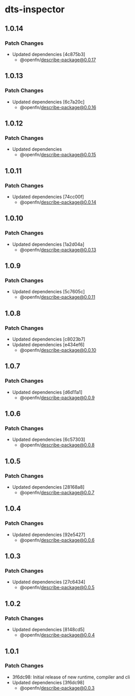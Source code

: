 # dts-inspector

## 1.0.14

### Patch Changes

- Updated dependencies [4c875b3]
  - @openfn/describe-package@0.0.17

## 1.0.13

### Patch Changes

- Updated dependencies [6c7a20c]
  - @openfn/describe-package@0.0.16

## 1.0.12

### Patch Changes

- Updated dependencies
  - @openfn/describe-package@0.0.15

## 1.0.11

### Patch Changes

- Updated dependencies [74cc00f]
  - @openfn/describe-package@0.0.14

## 1.0.10

### Patch Changes

- Updated dependencies [1a2d04a]
  - @openfn/describe-package@0.0.13

## 1.0.9

### Patch Changes

- Updated dependencies [5c7605c]
  - @openfn/describe-package@0.0.11

## 1.0.8

### Patch Changes

- Updated dependencies [c8023b7]
- Updated dependencies [e434ef6]
  - @openfn/describe-package@0.0.10

## 1.0.7

### Patch Changes

- Updated dependencies [d6d11a1]
  - @openfn/describe-package@0.0.9

## 1.0.6

### Patch Changes

- Updated dependencies [6c57303]
  - @openfn/describe-package@0.0.8

## 1.0.5

### Patch Changes

- Updated dependencies [28168a8]
  - @openfn/describe-package@0.0.7

## 1.0.4

### Patch Changes

- Updated dependencies [92e5427]
  - @openfn/describe-package@0.0.6

## 1.0.3

### Patch Changes

- Updated dependencies [27c6434]
  - @openfn/describe-package@0.0.5

## 1.0.2

### Patch Changes

- Updated dependencies [8148cd5]
  - @openfn/describe-package@0.0.4

## 1.0.1

### Patch Changes

- 3f6dc98: Initial release of new runtime, compiler and cli
- Updated dependencies [3f6dc98]
  - @openfn/describe-package@0.0.3
